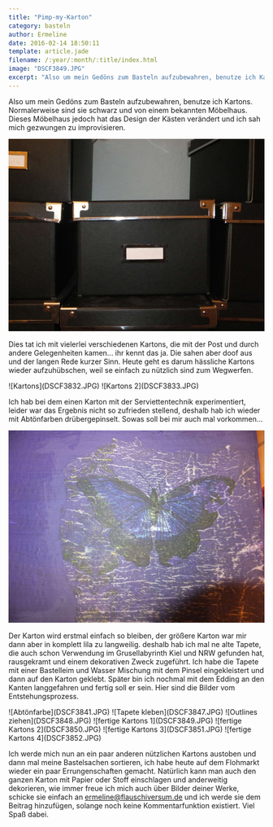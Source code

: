 ```yaml
---
title: "Pimp-my-Karton"
category: basteln
author: Ermeline
date: 2016-02-14 18:50:11
template: article.jade
filename: /:year/:month/:title/index.html
image: "DSCF3849.JPG"
excerpt: "Also um mein Gedöns zum Basteln aufzubewahren, benutze ich Kartons."
---
```


Also um mein Gedöns zum Basteln aufzubewahren, benutze ich Kartons. Normalerweise sind sie schwarz und von einem bekannten Möbelhaus. Dieses Möbelhaus jedoch hat das Design der Kästen verändert und ich sah mich gezwungen zu improvisieren. 

![schwarze Kassett](DSCF3853.JPG)

Dies tat ich mit vielerlei verschiedenen Kartons, die mit der Post und durch andere Gelegenheiten kamen... ihr kennt das ja. Die sahen aber doof aus und der langen Rede kurzer Sinn. Heute geht es darum hässliche Kartons wieder aufzuhübschen, weil se einfach zu nützlich sind zum Wegwerfen.

<div class="slideshow_landscape">
![Kartons](DSCF3832.JPG)
![Kartons 2](DSCF3833.JPG)
</div>

Ich hab bei dem einen Karton mit der Serviettentechnik experimentiert, leider war das Ergebnis nicht so zufrieden stellend, deshalb hab ich wieder mit Abtönfarben drübergepinselt. Sowas soll bei mir auch mal vorkommen...

![Serviettentechnik](DSCF3846.JPG)

Der Karton wird erstmal einfach so bleiben, der größere Karton war mir dann aber in komplett lila zu langweilig. deshalb hab ich mal ne alte Tapete, die auch schon Verwendung im Grusellabyrinth Kiel und NRW gefunden hat, rausgekramt und einem dekorativen Zweck zugeführt. Ich habe die Tapete mit einer Bastelleim und Wasser Mischung mit dem Pinsel eingekleistert und dann auf den Karton geklebt. Später bin ich nochmal mit dem Edding an den Kanten langgefahren und fertig soll er sein. Hier sind die Bilder vom Entstehungsprozess.

<div class="slideshow_landscape">
![Abtönfarbe](DSCF3841.JPG)
![Tapete kleben](DSCF3847.JPG)
![Outlines ziehen](DSCF3848.JPG)
![fertige Kartons 1](DSCF3849.JPG)
![fertige Kartons 2](DSCF3850.JPG)
![fertige Kartons 3](DSCF3851.JPG)
![fertige Kartons 4](DSCF3852.JPG)
</div>

Ich werde mich nun an ein paar anderen nützlichen Kartons austoben und dann mal meine Bastelsachen sortieren, ich habe heute auf dem Flohmarkt wieder ein paar Errungenschaften gemacht.
Natürlich kann man auch den ganzen Karton mit Papier oder Stoff einschlagen und anderweitig dekorieren, wie immer freue ich mich auch über Bilder deiner Werke, schicke sie einfach an ermeline@flauschiversum.de und ich werde sie dem Beitrag hinzufügen, solange noch keine Kommentarfunktion existiert. Viel Spaß dabei.

